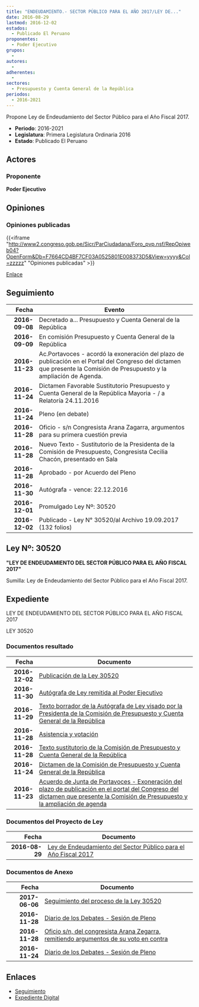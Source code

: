 ```yaml
---
title: "ENDEUDAMIENTO.- SECTOR PÚBLICO PARA EL AÑO 2017/LEY DE..."
date: 2016-08-29
lastmod: 2016-12-02
estados: 
  - Publicado El Peruano
proponentes: 
  - Poder Ejecutivo
grupos: 
  - 
autores: 
  - 
adherentes: 
  - 
sectores: 
  - Presupuesto y Cuenta General de la República
periodos: 
  - 2016-2021
---
```


Propone Ley de Endeudamiento del Sector Público para el Año Fiscal 2017.

- **Periodo**: 2016-2021
- **Legislatura**: Primera Legislatura Ordinaria 2016
- **Estado**: Publicado El Peruano

## Actores

### Proponente

**Poder Ejecutivo**


## Opiniones

### Opiniones publicadas

{{<iframe "http://www2.congreso.gob.pe/Sicr/ParCiudadana/Foro_pvp.nsf/RepOpiweb04?OpenForm&Db=F7664CD4BF7CF03A0525801E008373D5&View=yyyy&Col=zzzzz" "Opiniones publicadas" >}}

[Enlace](http://www2.congreso.gob.pe/Sicr/ParCiudadana/Foro_pvp.nsf/RepOpiweb04?OpenForm&Db=F7664CD4BF7CF03A0525801E008373D5&View=yyyy&Col=zzzzz)

## Seguimiento

| Fecha | Evento |
|------:|--------|
| **2016-09-08** | Decretado a... Presupuesto y Cuenta General de la República|
| **2016-09-09** | En comisión Presupuesto y Cuenta General de la República|
| **2016-11-23** | Ac.Portavoces - acordó la exoneración del plazo de publicación en el Portal del Congreso del dictamen que presente la Comisión de Presupuesto y la ampliación de Agenda.|
| **2016-11-24** | Dictamen Favorable Sustitutorio Presupuesto y Cuenta General de la República Mayoria - / a Relatoría 24.11.2016|
| **2016-11-24** | Pleno (en debate)|
| **2016-11-28** | Oficio - s/n Congresista Arana Zagarra, argumentos para su primera cuestión previa|
| **2016-11-28** | Nuevo Texto - Sustitutorio de la Presidenta de la Comisión de Presupuesto, Congresista Cecilia Chacón, presentado en Sala|
| **2016-11-28** | Aprobado - por Acuerdo del Pleno|
| **2016-11-30** | Autógrafa - vence: 22.12.2016|
| **2016-12-01** | Promulgado Ley Nº: 30520|
| **2016-12-02** | Publicado - Ley N° 30520/al Archivo 19.09.2017 (132 folios)|

## Ley Nº: 30520

**"LEY DE ENDEUDAMIENTO DEL SECTOR PÚBLICO PARA EL AÑO FISCAL 2017"**

Sumilla: Ley de Endeudamiento del Sector Público para el Año Fiscal 2017.


## Expediente

LEY DE ENDEUDAMIENTO DEL SECTOR PÚBLICO PARA EL AÑO FISCAL 2017

LEY 30520


### Documentos resultado

| Fecha | Documento |
|------:|--------|
| **2016-12-02** | [Publicación de la Ley 30520](javascript:abredoc('http://www.leyes.congreso.gob.pe/Documentos/2016_2021/ADLP/Normas_Legales/30520-LEY..pdf')) |
| **2016-11-30** | [Autógrafa de Ley remitida al Poder Ejecutivo](javascript:abredoc('http://www.leyes.congreso.gob.pe/Documentos/2016_2021/ADLP/Texto_Aprobado/AU0017120161130.pdf')) |
| **2016-11-29** | [Texto borrador de la Autógrafa de Ley visado por la Presidenta de la Comisión de Presupuesto y Cuenta General de la República](javascript:abredoc('http://www.leyes.congreso.gob.pe/Documentos/2016_2021/Texto_Borrador_de_Autografa/BAU0017120161129.pdf')) |
| **2016-11-28** | [Asistencia y votación](javascript:abredoc('http://www.leyes.congreso.gob.pe/Documentos/2016_2021/Asistencia_y_Votacion/Proyectos_de_Ley/AV0017120161128.pdf')) |
| **2016-11-28** | [Texto sustitutorio de la Comisión de Presupuesto y Cuenta General de la República](javascript:abredoc('http://www.leyes.congreso.gob.pe/Documentos/2016_2021/Texto_Sustitutorio/Proyectos_de_Ley/TS0017120161128..pdf')) |
| **2016-11-24** | [Dictamen de la Comisión de Presupuesto y Cuenta General de la República](javascript:abredoc('http://www.leyes.congreso.gob.pe/Documentos/2016_2021/Dictamenes/Proyectos_de_Ley/00171DC17MAY20161124.pdf')) |
| **2016-11-23** | [Acuerdo de Junta de Portavoces - Exoneración del plazo de publicación en el portal del Congreso del dictamen que presente la Comisión de Presupuesto y la ampliación de agenda](javascript:abredoc('http://www.leyes.congreso.gob.pe/Documentos/2016_2021/Acuerdos/Junta_Portavoces/AJP0017120161123.pdf')) |

### Documentos del Proyecto de Ley

| Fecha | Documento |
|------:|--------|
| **2016-08-29** | [Ley de Endeudamiento del Sector Público para el Año Fiscal 2017](javascript:abredoc('http://www.leyes.congreso.gob.pe/Documentos/2016_2021/Proyectos_de_Ley_y_de_Resoluciones_Legislativas/PL0017120160829-1.pdf')) |

### Documentos de Anexo

| Fecha | Documento |
|------:|--------|
| **2017-06-06** | [Seguimiento del proceso de la Ley 30520](javascript:abredoc('http://www.leyes.congreso.gob.pe/Documentos/2016_2021/Seguimiento_de_Proyectos_de_Ley/00171PL20170606.pdf')) |
| **2016-11-28** | [Diario de los Debates - Sesión de Pleno](javascript:abredoc('http://www2.congreso.gob.pe/Sicr/DiarioDebates/Publicad.nsf/SesionesPleno/05256D6E0073DFE90525807A006038CC/$FILE/PLO-2016-20B.pdf')) |
| **2016-11-28** | [Oficio s/n, del congresista Arana Zegarra, remitiendo argumentos de su voto en contra](javascript:abredoc('http://www.leyes.congreso.gob.pe/Documentos/2016_2021/Oficios/Congresistas/OFICIO-S-NCP.pdf')) |
| **2016-11-24** | [Diario de los Debates - Sesión de Pleno](javascript:abredoc('http://www2.congreso.gob.pe/Sicr/DiarioDebates/Publicad.nsf/SesionesPleno/05256D6E0073DFE905258076005E9846/$FILE/PLO-2016-20.pdf')) |

## Enlaces 

- [Seguimiento](http://www2.congreso.gob.pe/Sicr/TraDocEstProc/CLProLey2016.nsf/f7fff46988ca05b1052578e100829cc7/ea91e8d32fae0d8d0525801f000f20bd?OpenDocument)
- [Expediente Digital](http://www2.congreso.gob.pe/Sicr/TraDocEstProc/CLProLey2016.nsf/f7fff46988ca05b1052578e100829cc7/ea91e8d32fae0d8d0525801f000f20bd?OpenDocument&Click=05257FB7005EB655.eb71d0cf91d8294e05256cdf006b5706/$Body/0.1C6C)
